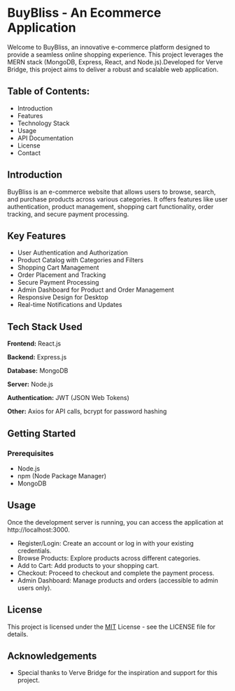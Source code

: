 # BuyBliss - An Ecommerce Application

Welcome to BuyBliss, an innovative e-commerce platform designed to provide a seamless online shopping experience. This project leverages the MERN stack (MongoDB, Express, React, and Node.js).Developed for Verve Bridge, this project aims to deliver a robust and scalable web application.

## Table of Contents:

- Introduction
- Features
- Technology Stack
- Usage
- API Documentation
- License
- Contact

## Introduction

BuyBliss is an e-commerce website that allows users to browse, search, and purchase products across various categories. It offers features like user authentication, product management, shopping cart functionality, order tracking, and secure payment processing.

## Key Features

- User Authentication and Authorization
- Product Catalog with Categories and Filters
- Shopping Cart Management
- Order Placement and Tracking
- Secure Payment Processing
- Admin Dashboard for Product and Order Management
- Responsive Design for Desktop
- Real-time Notifications and Updates

## Tech Stack Used

**Frontend:** React.js

**Backend:** Express.js

**Database:** MongoDB

**Server:** Node.js

**Authentication:** JWT (JSON Web Tokens)

**Other:** Axios for API calls, bcrypt for password hashing

## Getting Started

### Prerequisites

- Node.js
- npm (Node Package Manager)
- MongoDB

## Usage

Once the development server is running, you can access the application at http://localhost:3000.

- Register/Login: Create an account or log in with your existing credentials.
- Browse Products: Explore products across different categories.
- Add to Cart: Add products to your shopping cart.
- Checkout: Proceed to checkout and complete the payment process.
- Admin Dashboard: Manage products and orders (accessible to admin users only).
    
## License

This project is licensed under the 
[MIT](https://choosealicense.com/licenses/mit/)
License - see the LICENSE file for details.

## Acknowledgements

- Special thanks to Verve Bridge for the inspiration and support for this project.
